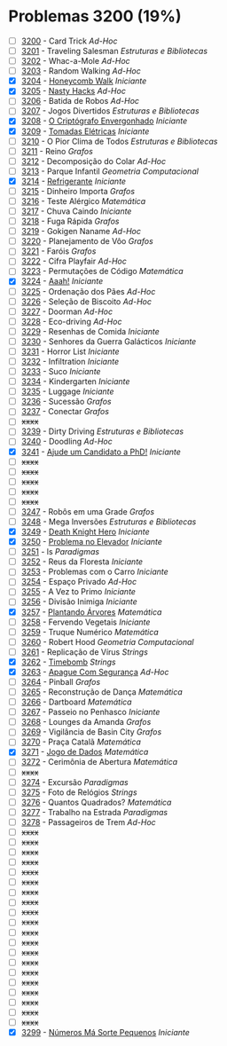 # Problemas 3200 (19%)

  - [ ]  [3200](https://www.beecrowd.com.br/judge/pt/problems/view/3200) - Card Trick *Ad-Hoc*
  - [ ]  [3201](https://www.beecrowd.com.br/judge/pt/problems/view/3201) - Traveling Salesman *Estruturas e Bibliotecas*
  - [ ]  [3202](https://www.beecrowd.com.br/judge/pt/problems/view/3202) - Whac-a-Mole *Ad-Hoc*
  - [ ]  [3203](https://www.beecrowd.com.br/judge/pt/problems/view/3203) - Random Walking *Ad-Hoc*
  - [x]  [3204](https://www.beecrowd.com.br/judge/pt/problems/view/3204) - [Honeycomb Walk](https://github.com/potigol/beecrowd/blob/master/src/3200/3204.poti) *Iniciante*
  - [x]  [3205](https://www.beecrowd.com.br/judge/pt/problems/view/3205) - [Nasty Hacks](https://github.com/potigol/beecrowd/blob/master/src/3200/3205.poti) *Ad-Hoc*
  - [ ]  [3206](https://www.beecrowd.com.br/judge/pt/problems/view/3206) - Batida de Robos *Ad-Hoc*
  - [ ]  [3207](https://www.beecrowd.com.br/judge/pt/problems/view/3207) - Jogos Divertidos *Estruturas e Bibliotecas*
  - [x]  [3208](https://www.beecrowd.com.br/judge/pt/problems/view/3208) - [O Criptógrafo Envergonhado](https://github.com/potigol/beecrowd/blob/master/src/3200/3208.poti) *Iniciante*
  - [x]  [3209](https://www.beecrowd.com.br/judge/pt/problems/view/3209) - [Tomadas Elétricas](https://github.com/potigol/beecrowd/blob/master/src/3200/3209.poti) *Iniciante*
  - [ ]  [3210](https://www.beecrowd.com.br/judge/pt/problems/view/3210) - O Pior Clima de Todos *Estruturas e Bibliotecas*
  - [ ]  [3211](https://www.beecrowd.com.br/judge/pt/problems/view/3211) - Reino *Grafos*
  - [ ]  [3212](https://www.beecrowd.com.br/judge/pt/problems/view/3212) - Decomposição do Colar *Ad-Hoc*
  - [ ]  [3213](https://www.beecrowd.com.br/judge/pt/problems/view/3213) - Parque Infantil *Geometria Computacional*
  - [x]  [3214](https://www.beecrowd.com.br/judge/pt/problems/view/3214) - [Refrigerante](https://github.com/potigol/beecrowd/blob/master/src/3200/3214.poti) *Iniciante*
  - [ ]  [3215](https://www.beecrowd.com.br/judge/pt/problems/view/3215) - Dinheiro Importa *Grafos*
  - [ ]  [3216](https://www.beecrowd.com.br/judge/pt/problems/view/3216) - Teste Alérgico *Matemática*
  - [ ]  [3217](https://www.beecrowd.com.br/judge/pt/problems/view/3217) - Chuva Caindo *Iniciante*
  - [ ]  [3218](https://www.beecrowd.com.br/judge/pt/problems/view/3218) - Fuga Rápida *Grafos*
  - [ ]  [3219](https://www.beecrowd.com.br/judge/pt/problems/view/3219) - Gokigen Naname *Ad-Hoc*
  - [ ]  [3220](https://www.beecrowd.com.br/judge/pt/problems/view/3220) - Planejamento de Vôo *Grafos*
  - [ ]  [3221](https://www.beecrowd.com.br/judge/pt/problems/view/3221) - Faróis *Grafos*
  - [ ]  [3222](https://www.beecrowd.com.br/judge/pt/problems/view/3222) - Cifra Playfair *Ad-Hoc*
  - [ ]  [3223](https://www.beecrowd.com.br/judge/pt/problems/view/3223) - Permutações de Código *Matemática*
  - [x]  [3224](https://www.beecrowd.com.br/judge/pt/problems/view/3224) - [Aaah!](https://github.com/potigol/beecrowd/blob/master/src/3200/3224.poti) *Iniciante*
  - [ ]  [3225](https://www.beecrowd.com.br/judge/pt/problems/view/3225) - Ordenação dos Pães *Ad-Hoc*
  - [ ]  [3226](https://www.beecrowd.com.br/judge/pt/problems/view/3226) - Seleção de Biscoito *Ad-Hoc*
  - [ ]  [3227](https://www.beecrowd.com.br/judge/pt/problems/view/3227) - Doorman *Ad-Hoc*
  - [ ]  [3228](https://www.beecrowd.com.br/judge/pt/problems/view/3228) - Eco-driving *Ad-Hoc*
  - [ ]  [3229](https://www.beecrowd.com.br/judge/pt/problems/view/3229) - Resenhas de Comida *Iniciante*
  - [ ]  [3230](https://www.beecrowd.com.br/judge/pt/problems/view/3230) - Senhores da Guerra Galácticos *Iniciante*
  - [ ]  [3231](https://www.beecrowd.com.br/judge/pt/problems/view/3231) - Horror List *Iniciante*
  - [ ]  [3232](https://www.beecrowd.com.br/judge/pt/problems/view/3232) - Infiltration *Iniciante*
  - [ ]  [3233](https://www.beecrowd.com.br/judge/pt/problems/view/3233) - Suco *Iniciante*
  - [ ]  [3234](https://www.beecrowd.com.br/judge/pt/problems/view/3234) - Kindergarten *Iniciante*
  - [ ]  [3235](https://www.beecrowd.com.br/judge/pt/problems/view/3235) - Luggage *Iniciante*
  - [ ]  [3236](https://www.beecrowd.com.br/judge/pt/problems/view/3236) - Sucessão *Grafos*
  - [ ]  [3237](https://www.beecrowd.com.br/judge/pt/problems/view/3237) - Conectar *Grafos*
  - [ ] ~~xxxx~~
  - [ ]  [3239](https://www.beecrowd.com.br/judge/pt/problems/view/3239) - Dirty Driving *Estruturas e Bibliotecas*
  - [ ]  [3240](https://www.beecrowd.com.br/judge/pt/problems/view/3240) - Doodling *Ad-Hoc*
  - [x]  [3241](https://www.beecrowd.com.br/judge/pt/problems/view/3241) - [Ajude um Candidato a PhD!](https://github.com/potigol/beecrowd/blob/master/src/3200/3241.poti) *Iniciante*
  - [ ] ~~xxxx~~
  - [ ] ~~xxxx~~
  - [ ] ~~xxxx~~
  - [ ] ~~xxxx~~
  - [ ] ~~xxxx~~
  - [ ]  [3247](https://www.beecrowd.com.br/judge/pt/problems/view/3247) - Robôs em uma Grade *Grafos*
  - [ ]  [3248](https://www.beecrowd.com.br/judge/pt/problems/view/3248) - Mega Inversões *Estruturas e Bibliotecas*
  - [x]  [3249](https://www.beecrowd.com.br/judge/pt/problems/view/3249) - [Death Knight Hero](https://github.com/potigol/beecrowd/blob/master/src/3200/3249.poti) *Iniciante*
  - [x]  [3250](https://www.beecrowd.com.br/judge/pt/problems/view/3250) - [Problema no Elevador](https://github.com/potigol/beecrowd/blob/master/src/3200/3250.poti) *Iniciante*
  - [ ]  [3251](https://www.beecrowd.com.br/judge/pt/problems/view/3251) - ls *Paradigmas*
  - [ ]  [3252](https://www.beecrowd.com.br/judge/pt/problems/view/3252) - Reus da Floresta *Iniciante*
  - [ ]  [3253](https://www.beecrowd.com.br/judge/pt/problems/view/3253) - Problemas com o Carro *Iniciante*
  - [ ]  [3254](https://www.beecrowd.com.br/judge/pt/problems/view/3254) - Espaço Privado *Ad-Hoc*
  - [ ]  [3255](https://www.beecrowd.com.br/judge/pt/problems/view/3255) - A Vez to Primo *Iniciante*
  - [ ]  [3256](https://www.beecrowd.com.br/judge/pt/problems/view/3256) - Divisão Inimiga *Iniciante*
  - [x]  [3257](https://www.beecrowd.com.br/judge/pt/problems/view/3257) - [Plantando Árvores](https://github.com/potigol/beecrowd/blob/master/src/3200/3257.poti) *Matemática*
  - [ ]  [3258](https://www.beecrowd.com.br/judge/pt/problems/view/3258) - Fervendo Vegetais *Iniciante*
  - [ ]  [3259](https://www.beecrowd.com.br/judge/pt/problems/view/3259) - Truque Numérico *Matemática*
  - [ ]  [3260](https://www.beecrowd.com.br/judge/pt/problems/view/3260) - Robert Hood *Geometria Computacional*
  - [ ]  [3261](https://www.beecrowd.com.br/judge/pt/problems/view/3261) - Replicação de Vírus *Strings*
  - [x]  [3262](https://www.beecrowd.com.br/judge/pt/problems/view/3262) - [Timebomb](https://github.com/potigol/beecrowd/blob/master/src/3200/3262.poti) *Strings*
  - [x]  [3263](https://www.beecrowd.com.br/judge/pt/problems/view/3263) - [Apague Com Segurança](https://github.com/potigol/beecrowd/blob/master/src/3200/3263.poti) *Ad-Hoc*
  - [ ]  [3264](https://www.beecrowd.com.br/judge/pt/problems/view/3264) - Pinball *Grafos*
  - [ ]  [3265](https://www.beecrowd.com.br/judge/pt/problems/view/3265) - Reconstrução de Dança *Matemática*
  - [ ]  [3266](https://www.beecrowd.com.br/judge/pt/problems/view/3266) - Dartboard *Matemática*
  - [ ]  [3267](https://www.beecrowd.com.br/judge/pt/problems/view/3267) - Passeio no Penhasco *Iniciante*
  - [ ]  [3268](https://www.beecrowd.com.br/judge/pt/problems/view/3268) - Lounges da Amanda *Grafos*
  - [ ]  [3269](https://www.beecrowd.com.br/judge/pt/problems/view/3269) - Vigilância de Basin City *Grafos*
  - [ ]  [3270](https://www.beecrowd.com.br/judge/pt/problems/view/3270) - Praça Catalã *Matemática*
  - [x]  [3271](https://www.beecrowd.com.br/judge/pt/problems/view/3271) - [Jogo de Dados](https://github.com/potigol/beecrowd/blob/master/src/3200/3271.poti) *Matemática*
  - [ ]  [3272](https://www.beecrowd.com.br/judge/pt/problems/view/3272) - Cerimônia de Abertura *Matemática*
  - [ ] ~~xxxx~~
  - [ ]  [3274](https://www.beecrowd.com.br/judge/pt/problems/view/3274) - Excursão *Paradigmas*
  - [ ]  [3275](https://www.beecrowd.com.br/judge/pt/problems/view/3275) - Foto de Relógios *Strings*
  - [ ]  [3276](https://www.beecrowd.com.br/judge/pt/problems/view/3276) - Quantos Quadrados? *Matemática*
  - [ ]  [3277](https://www.beecrowd.com.br/judge/pt/problems/view/3277) - Trabalho na Estrada *Paradigmas*
  - [ ]  [3278](https://www.beecrowd.com.br/judge/pt/problems/view/3278) - Passageiros de Trem *Ad-Hoc*
  - [ ] ~~xxxx~~
  - [ ] ~~xxxx~~
  - [ ] ~~xxxx~~
  - [ ] ~~xxxx~~
  - [ ] ~~xxxx~~
  - [ ] ~~xxxx~~
  - [ ] ~~xxxx~~
  - [ ] ~~xxxx~~
  - [ ] ~~xxxx~~
  - [ ] ~~xxxx~~
  - [ ] ~~xxxx~~
  - [ ] ~~xxxx~~
  - [ ] ~~xxxx~~
  - [ ] ~~xxxx~~
  - [ ] ~~xxxx~~
  - [ ] ~~xxxx~~
  - [ ] ~~xxxx~~
  - [ ] ~~xxxx~~
  - [ ] ~~xxxx~~
  - [ ] ~~xxxx~~
  - [x]  [3299](https://www.beecrowd.com.br/judge/pt/problems/view/3299) - [Números Má Sorte Pequenos](https://github.com/potigol/beecrowd/blob/master/src/3200/3299.poti) *Iniciante*